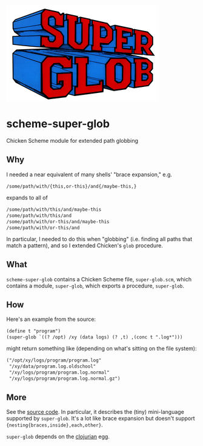![Super Glob](super-glob.png)

scheme-super-glob
=================
Chicken Scheme module for extended path globbing

Why
---
I needed a near equivalent of many shells' "brace expansion," e.g.

    /some/path/with/{this,or-this}/and{/maybe-this,}

expands to all of

    /some/path/with/this/and/maybe-this
    /some/path/with/this/and
    /some/path/with/or-this/and/maybe-this
    /some/path/with/or-this/and

In particular, I needed to do this when "globbing" (i.e. finding all paths that
match a pattern), and so I extended Chicken's `glob` procedure.

What
----
`scheme-super-glob` contains a Chicken Scheme file, `super-glob.scm`, which
contains a module, `super-glob`, which exports a procedure, `super-glob`.

How
---
Here's an example from the source:

    (define t "program")
    (super-glob `((? /opt) /xy (data logs) (? ,t) ,(conc t ".log*")))

might return something like (depending on what's sitting on the file system):

    ("/opt/xy/logs/program/program.log"
     "/xy/data/program.log.oldschool"
     "/xy/logs/program/program.log.normal"
     "/xy/logs/program/program.log.normal.gz")

More
----
See the [source code](super-glob.scm).  In particular, it describes the (tiny)
mini-language supported by `super-glob`.  It's a lot like brace expansion but
doesn't support `{nesting{braces,inside},each,other}`.

`super-glob` depends on the [clojurian][clojurian] egg.

[clojurian]: http://wiki.call-cc.org/eggref/4/clojurian
